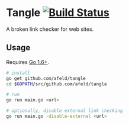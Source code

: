 # Tangle [![Build Status](https://travis-ci.org/afeld/tangle.svg?branch=master)](https://travis-ci.org/afeld/tangle)

A broken link checker for web sites.

## Usage

Requires [Go 1.6+](https://golang.org).

```bash
# install
go get github.com/afeld/tangle
cd $GOPATH/src/github.com/afeld/tangle

# run
go run main.go <url>

# optionally, disable external link checking
go run main.go -disable-external <url>
```
